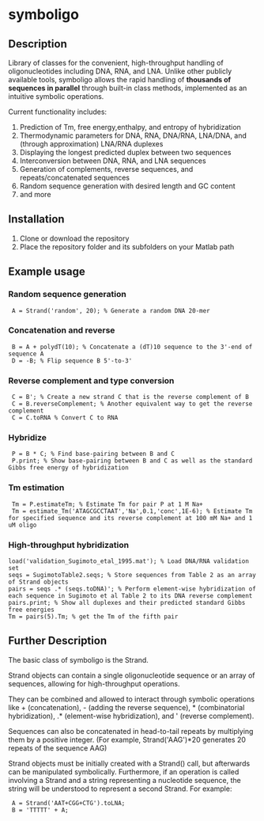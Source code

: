 # symboligo

## Description
Library of classes for the convenient, high-throughput handling of 
oligonucleotides including DNA, RNA, and LNA.  Unlike other publicly 
available tools, symboligo allows the rapid handling of **thousands
of sequences in parallel** through built-in class methods, implemented as an intuitive
symbolic operations.

Current functionality includes:
1. Prediction of Tm, free energy,enthalpy, and entropy of hybridization
2. Thermodynamic parameters for DNA, RNA, DNA/RNA, LNA/DNA, and (through approximation) LNA/RNA duplexes
3. Displaying the longest predicted duplex between two sequences
4. Interconversion between DNA, RNA, and LNA sequences
5. Generation of complements, reverse sequences, and repeats/concatenated sequences
6. Random sequence generation with desired length and GC content
7. and more

## Installation
1. Clone or download the repository
2. Place the repository folder and its subfolders on your Matlab path

## Example usage
### Random sequence generation
     A = Strand('random', 20); % Generate a random DNA 20-mer

### Concatenation and reverse
     B = A + polydT(10); % Concatenate a (dT)10 sequence to the 3'-end of sequence A
     D = -B; % Flip sequence B 5'-to-3'

### Reverse complement and type conversion
     C = B'; % Create a new strand C that is the reverse complement of B
     C = B.reverseComplement; % Another equivalent way to get the reverse complement
     C = C.toRNA % Convert C to RNA

### Hybridize
     P = B * C; % Find base-pairing between B and C
     P.print; % Show base-pairing between B and C as well as the standard Gibbs free energy of hybridization

### Tm estimation
     Tm = P.estimateTm; % Estimate Tm for pair P at 1 M Na+
     Tm = estimate_Tm('ATAGCGCCTAAT','Na',0.1,'conc',1E-6); % Estimate Tm for specified sequence and its reverse complement at 100 mM Na+ and 1 uM oligo

### High-throughput hybridization
    load('validation_Sugimoto_etal_1995.mat'); % Load DNA/RNA validation set
    seqs = SugimotoTable2.seqs; % Store sequences from Table 2 as an array of Strand objects
    pairs = seqs .* (seqs.toDNA)'; % Perform element-wise hybridization of each sequence in Sugimoto et al Table 2 to its DNA reverse complement
    pairs.print; % Show all duplexes and their predicted standard Gibbs free energies
    Tm = pairs(5).Tm; % get the Tm of the fifth pair

## Further Description
The basic class of symboligo is the Strand.  

Strand objects can contain a single
oligonucleotide sequence or an array of sequences, allowing for high-throughput operations.

They can be combined and allowed to interact through
symbolic operations like + (concatenation), - (adding the reverse sequence), * 
(combinatorial hybridization), .* (element-wise hybridization), and ' (reverse complement).

Sequences can also be concatenated in head-to-tail repeats by multiplying them by a positive integer.
(For example, Strand('AAG')*20 generates 20 repeats of the sequence AAG)

Strand objects must be initially created with a Strand() call, but afterwards can be manipulated symbolically.
Furthermore, if an operation is called involving a Strand and a string representing a nucleotide sequence, 
the string will be understood to represent a second Strand.  For example:

     A = Strand('AAT+CGG+CTG').toLNA;
     B = 'TTTTT' + A;



